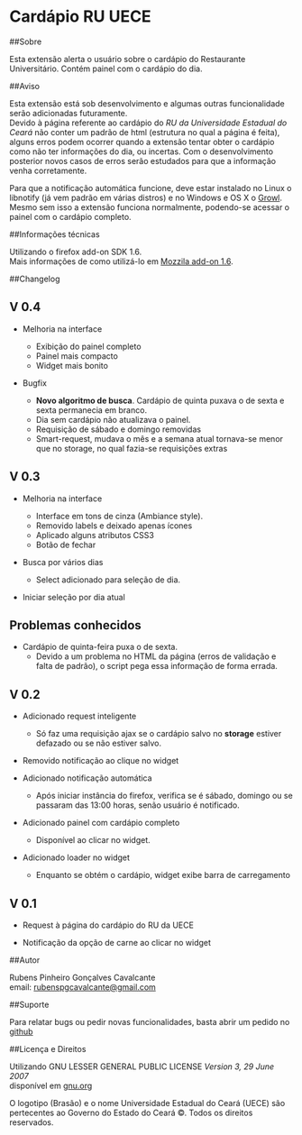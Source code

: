 Cardápio RU UECE
===========

##Sobre

Esta extensão alerta o usuário sobre o cardápio do Restaurante Universitário.
Contém painel com o cardápio do dia.

##Aviso

Esta extensão está sob desenvolvimento e algumas outras funcionalidade serão adicionadas futuramente.  
Devido à página referente ao cardápio do *RU da Universidade Estadual do Ceará* não conter um padrão de html (estrutura no qual a página é feita), alguns erros podem ocorrer quando a extensão tentar obter o cardápio como não ter informações do dia, ou incertas. Com o desenvolvimento posterior novos casos de erros serão estudados para que a informação venha corretamente.

Para que a notificação automática funcione, deve estar instalado no Linux o libnotify (já vem padrão em várias distros) e no Windows e OS X o [Growl](http://growl.info/).
Mesmo sem isso a extensão funciona normalmente, podendo-se acessar o painel com o cardápio completo.

##Informações técnicas

Utilizando o firefox add-on SDK 1.6.  
Mais informações de como utilizá-lo em [Mozzila add-on 1.6](https://addons.mozilla.org/en-US/developers/docs/sdk/latest/).


##Changelog

V 0.4
-------
* Melhoria na interface
    * Exibição do painel completo
    * Painel mais compacto
    * Widget mais bonito

* Bugfix
    * **Novo algoritmo de busca**. Cardápio de quinta puxava o de sexta e sexta permanecia em branco.
    * Dia sem cardápio não atualizava o painel.
    * Requisição de sábado e domingo removidas
    * Smart-request, mudava o mês e a semana atual tornava-se menor que no storage, no qual fazia-se requisições extras


V 0.3
-------
* Melhoria na interface
    * Interface em tons de cinza (Ambiance style).
    * Removido labels e deixado apenas ícones
    * Aplicado alguns atributos CSS3
    * Botão de fechar

* Busca por vários dias
    * Select adicionado para seleção de dia.

* Iniciar seleção por dia atual

Problemas conhecidos
-------
* Cardápio de quinta-feira puxa o de sexta.
    * Devido a um problema no HTML da página (erros de validação e falta de padrão), o script pega essa informação de forma errada.

V 0.2
-------
* Adicionado request inteligente
    * Só faz uma requisição ajax se o cardápio salvo no **storage** estiver defazado ou se não estiver salvo.

* Removido notificação ao clique no widget

* Adicionado notificação automática
    * Após iniciar instância do firefox, verifica se é sábado, domingo ou se passaram das 13:00 horas, senão usuário é notificado.

* Adicionado painel com cardápio completo
    * Disponível ao clicar no widget.

* Adicionado loader no widget
    * Enquanto se obtém o cardápio, widget exibe barra de carregamento

V 0.1
-------
* Request à página do cardápio do RU da UECE

* Notificação da opção de carne ao clicar no widget


##Autor

Rubens Pinheiro Gonçalves Cavalcante  
email: [rubenspgcavalcante@gmail.com](mailto:rubenspgcavalcante@gmail.com)

##Suporte

Para relatar bugs ou pedir novas funcionalidades, basta abrir um pedido no [github](https://github.com/rubenspgcavalcante/Cardapio-RU-UECE/issues "issues")

##Licença e Direitos

Utilizando GNU LESSER GENERAL PUBLIC LICENSE *Version 3, 29 June 2007*  
disponível em [gnu.org](http://www.gnu.org/copyleft/gpl.html,"GPLv3")  
  
O logotipo (Brasão) e o nome Universidade Estadual do Ceará (UECE) são pertecentes ao Governo do Estado do Ceará ©. Todos os direitos reservados.